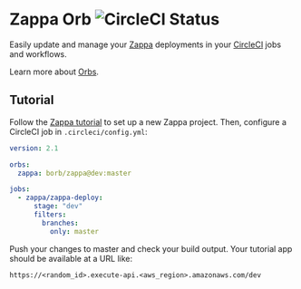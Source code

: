 # Zappa Orb ![CircleCI Status](https://circleci.com/gh/tay-bird/zappa-orb.svg "CircleCI Status")

Easily update and manage your [Zappa](https://github.com/Miserlou/Zappa "Zappa") deployments in your [CircleCI](https://circleci.com/ "CircleCI") jobs and workflows.

Learn more about [Orbs](https://github.com/CircleCI-Public/config-preview-sdk/blob/master/docs/using-orbs.md "orb").

## Tutorial

Follow the [Zappa tutorial](https://github.com/Miserlou/Zappa#installation-and-configuration "Zappa tutorial") to set up a new Zappa project. Then, configure a CircleCI job in `.circleci/config.yml`:

```yaml
version: 2.1

orbs:
  zappa: borb/zappa@dev:master

jobs:
  - zappa/zappa-deploy:
      stage: "dev"
      filters:
        branches:
          only: master
```

Push your changes to master and check your build output. Your tutorial app should be available at a URL like:

```
https://<random_id>.execute-api.<aws_region>.amazonaws.com/dev
```
